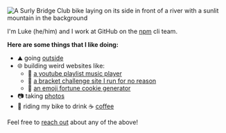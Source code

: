 ![A Surly Bridge Club bike laying on its side in front of a river with a sunlit mountain in the background](./river.jpg)

I'm Luke (he/him) and I work at GitHub on the [npm](https://github.com/npm) cli team.

**Here are some things that I like doing:**

- ⛰️ going [outside](https://instagram.com/lukes.outside)
- 🌐 building weird websites like:
  - 🎵 [a youtube playlist music player](https://livefromquarantine.club/)
  - 🏅 [a bracket challenge site I run for no reason](https://bracket.club)
  - 🥠 [an emoji fortune cookie generator](https://emojifortunes.lukecod.es/)
- 📷 taking [photos](https://photos.lukelov.es)
- 🚴 riding my bike to drink ☕ [coffee](https://lukelov.es/tags/coffeeneuring/)

Feel free to [reach out](https://lukekarrys.com) about any of the above!
